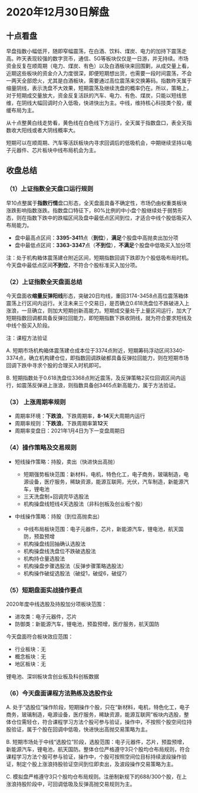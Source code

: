 # 2020年12月30日解盘

## 十点看盘

早盘指数小幅低开，随即窄幅震荡，在白酒、饮料、煤炭、电力的加持下震荡走高。昨天表现较强的数字货币，通信、5G等板块仅仅是一日游，并无持续。市场资金反复在顺周期（电力、煤炭、有色）以及白酒板块来回围剿，从成交量上看，近期这些板块的资金介入力度很深，即便短期想出货，也需要一段时间震荡，不会一两天全部熄火，尤其是白酒板块，需要通过高位震荡来交换筹码。指数昨天属于缩量阴线，表示洗盘不大效果，短期震荡及继续洗盘的概率仍在。所以，策略上，对于短期成交量放大，资金反复活跃的汽车、电力、有色、煤炭，只能以短线思维，在阴线大幅回调时介入低吸，快进快出为主。中线，维持核心科技类个股，缓缓布局为主。

从十点整黄白线走势看，黄色线在白色线下方运行，全天属于指数盘口，表全天指数收大阳线或者大阴线概率大。

短期可以在顺周期、汽车等活跃板块内寻求回调后的低吸机会，中期继续坚持以电子元器件、芯片板块中线布局机会为主。

## 收盘总结

### （1）上证指数全天盘口运行规则

早10点整属于**指数行情**盘口形态，全天盘面具备不确定性，市场仍由权重类板块涨跌影响指数涨跌。指数盘口特征下，80%比例的中小盘个股继续处于弱势形态，则在指数下跌中的跌幅区间及盘中最低点区间到位，才适合中线个股低吸买入布局能力。

- 盘中最高点区间：**3395-3411**点（**到位**），**满足**个股盘中高抛卖出加分项
- 盘中最低点区间：**3363-3347**点（**不到位**），**不满足**个股盘中低吸买入加分项

注：处于机构箱体震荡建仓附近区间，短期指数回调下跌即为个股低吸布局时机。今天盘中最低点区间**不到位**，不符合个股标准买入加分项。

### （2）上证指数全天盘面总结

今天盘面收**缩量反弹阳线**形态，突破20日均线，重回3174-3458点高位震荡箱体震荡上行区间内运行。关注未来三个交易日，是否确立0.618洗盘位不跌破进入上涨浪，一旦确立，则加大短期创新高能力。短期成交量处于上量区间运行，加大了短期指数回调都具备反弹拉回能力，即短期指数下跌收阴线，就为符合要求短线及中线个股买入阶段。

注：课程方法验证

A. 短期市场机构箱体震荡建仓成本位于3374点附近，短期筹码浮动区间3340-3374点，确立机构建仓位，即指数回调跌破都具备反弹拉回能力，则在短期市场回调下跌中寻求个股的合理买入时机即可。

B. 短期指数处于0.618洗盘位3368点附近震荡，及反弹策略2买位回调区间内运行，如震荡反弹进上涨浪，则指数具备创3465点新高能力，属于方法验证。

### （3） 上涨周期率规则

- 周期率环境：**下跌浪**，下跌周期率，**8-14**天大周期内运行
- 周期率规则：**下跌浪**，下跌周期率第**12**天
- 周期率变盘日：2021年1月4日为下一变盘周期日

### （4）操作策略及交易规则

- 短线操作策略：持股，卖出（快进快出高抛）
  - 短期强势板块范围：新材料，电机，特色化工，电子商务，玻璃制造，电源设备，医疗服务，稀缺资源，能源互联网，光伏，汽车制造，新能源汽车，锂电池
  - 三天洗盘制+回调完毕选股法
  - 机构操盘线短线4天选股法（非科创板及创业板个股）

- 中线操作策略：持股（到位高抛卖出）
  - 中线布局板块范围：电子元器件，芯片，新能源汽车，锂电池，航天国防，预盈预增
  - 机构操盘线回抽确认选股法
  - 机构操盘线洗盘位不跌破选股法
  - 机构持仓量选股法
  - 机构操盘步骤选股法（反弹步骤策略选股法）
  - 机构操作破绽选股法（破绽1，破绽6，破绽7）

### （5）短期盘面实战操作要点

2020年度中线选股及持股加分项板块范围：

- 进攻类：电子元器件，芯片
- 防御类：新能源汽车，锂电池，预盈预增，医疗服务，航天国防

今天盘面符合板块效应范围：

- 行业板块：无
- 概念板块：无
- 地区板块：无

锂电池、深圳板块含创业板及科创板数据

### （6）今天盘面课程方法熟练及选股作业

A. 处于“选股位”操作阶段，短期操作个股，只在“新材料，电机，特色化工，电子商务，玻璃制造，电源设备，医疗服务，稀缺资源，能源互联网”板块内选股，整体仓位需轻仓，符合课程学习方法个股可参与验证，操作中，不按照个股空间位持股验证，属于个股在回调中低吸，快进快出高抛交易策略为主。

B. 短期市场处于中线“选股位”阶段，选股范围：电子元器件，芯片，预盈预增，新能源汽车，锂电池，航天国防。整体仓位严格遵守3只个股均仓布局规则，符合课程学习方法个股可参与验证，操作中，个股可按照空间位目标持续波段操作验证，制定个股上涨浪持股验证空间到位即卖出，及波段操作交易策略为主。

C. 模拟盘严格遵守3只个股均仓布局规则。注册制新规下的688/300个股，在上涨浪持股阶段中，可回调低吸及反弹高抛交易规则为主。

